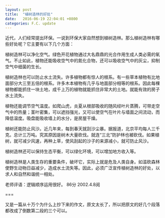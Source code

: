 ```yaml
---
layout: post
title:  "植树造林的好处"
date:   2016-06-19 22:04:01 +0800
categories: F.C. update
---
```

近代，人们经常提出环保。一说到环保大家自然想到植树造林。那么植树造林有哪些好处呢？它主要有以下几个方面：

植树造林可以净化空气。绿色开花植物通过大名鼎鼎的光合作用生成人类必需的氧气。不止如此，植物还能吸收空气中的氮化合物，还可以吸收空气中的灰尘，抑制空气中细菌的生长。

植树造林也可以防止水土流失。许多植物都有惊人的根系。有一些草本植物有比地面部分大三至五倍的根系。许多木本植物有几乎与地面部分相等的根系。因此每棵植物都能抓住一块土地，成千上万的植物就能抓住非常大的土地。就能有效的房子水土流失。

植物还能调节空气温度。如爬山虎，炎夏从根部吸收的随风经叶片蒸腾，可带走空气中的热量；茎叶密集，可以遮挡强光，又可以使空气在叶片与墙面之间流动，而降低温度。吸盘能吸收墙上的水分，是房屋干燥。

植树还能防止风沙。近几年来，每到春天就刮沙尘暴。据报道，北京平均每人三千克。总计三万吨。究其原因是树木大量砍伐。就连“三北”防护林也被砍伐。如果植树，就可减少风速，再种上草，使风刮起的沙子的来源减小，就可防止风沙。

植树造林还可以保持生态平衡，可以绿化环境，可以增加地方收入等。

植树造林是人类生存的重要条件，破坏它，实际上就是危及人类自身。如滥砍森林使野生动物日益减少，造成水土流失等。因此，必须广泛宣传植树造林的好处，以求人和自然和谐统一相处。

老师评语：逻辑顺序运用很好。 86分 2002.4.8阅

===

又是一篇从十万个为什么上抄下来的作文，原文太长了，所以把原文的好几个段落都改成了倒数第二段的三个可以。